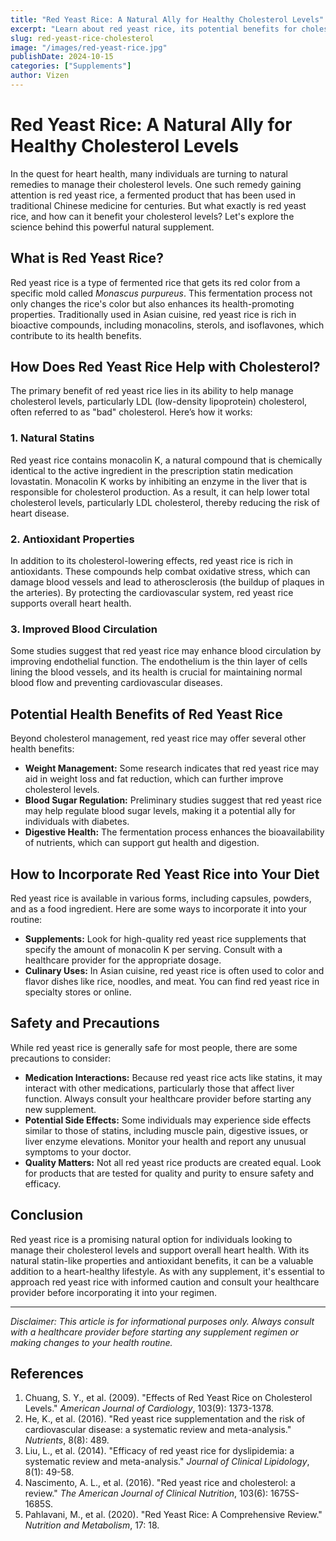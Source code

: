 ```yaml
---
title: "Red Yeast Rice: A Natural Ally for Healthy Cholesterol Levels"
excerpt: "Learn about red yeast rice, its potential benefits for cholesterol management, and important considerations for its use."
slug: red-yeast-rice-cholesterol
image: "/images/red-yeast-rice.jpg"
publishDate: 2024-10-15
categories: ["Supplements"] 
author: Vizen
---
```



# Red Yeast Rice: A Natural Ally for Healthy Cholesterol Levels

In the quest for heart health, many individuals are turning to natural remedies to manage their cholesterol levels. One such remedy gaining attention is red yeast rice, a fermented product that has been used in traditional Chinese medicine for centuries. But what exactly is red yeast rice, and how can it benefit your cholesterol levels? Let's explore the science behind this powerful natural supplement.

## What is Red Yeast Rice?

Red yeast rice is a type of fermented rice that gets its red color from a specific mold called *Monascus purpureus*. This fermentation process not only changes the rice's color but also enhances its health-promoting properties. Traditionally used in Asian cuisine, red yeast rice is rich in bioactive compounds, including monacolins, sterols, and isoflavones, which contribute to its health benefits.

## How Does Red Yeast Rice Help with Cholesterol?

The primary benefit of red yeast rice lies in its ability to help manage cholesterol levels, particularly LDL (low-density lipoprotein) cholesterol, often referred to as "bad" cholesterol. Here’s how it works:

### 1. Natural Statins

Red yeast rice contains monacolin K, a natural compound that is chemically identical to the active ingredient in the prescription statin medication lovastatin. Monacolin K works by inhibiting an enzyme in the liver that is responsible for cholesterol production. As a result, it can help lower total cholesterol levels, particularly LDL cholesterol, thereby reducing the risk of heart disease.

### 2. Antioxidant Properties

In addition to its cholesterol-lowering effects, red yeast rice is rich in antioxidants. These compounds help combat oxidative stress, which can damage blood vessels and lead to atherosclerosis (the buildup of plaques in the arteries). By protecting the cardiovascular system, red yeast rice supports overall heart health.

### 3. Improved Blood Circulation

Some studies suggest that red yeast rice may enhance blood circulation by improving endothelial function. The endothelium is the thin layer of cells lining the blood vessels, and its health is crucial for maintaining normal blood flow and preventing cardiovascular diseases.

## Potential Health Benefits of Red Yeast Rice

Beyond cholesterol management, red yeast rice may offer several other health benefits:

- **Weight Management:** Some research indicates that red yeast rice may aid in weight loss and fat reduction, which can further improve cholesterol levels.
- **Blood Sugar Regulation:** Preliminary studies suggest that red yeast rice may help regulate blood sugar levels, making it a potential ally for individuals with diabetes.
- **Digestive Health:** The fermentation process enhances the bioavailability of nutrients, which can support gut health and digestion.

## How to Incorporate Red Yeast Rice into Your Diet

Red yeast rice is available in various forms, including capsules, powders, and as a food ingredient. Here are some ways to incorporate it into your routine:

- **Supplements:** Look for high-quality red yeast rice supplements that specify the amount of monacolin K per serving. Consult with a healthcare provider for the appropriate dosage.
- **Culinary Uses:** In Asian cuisine, red yeast rice is often used to color and flavor dishes like rice, noodles, and meat. You can find red yeast rice in specialty stores or online.

## Safety and Precautions

While red yeast rice is generally safe for most people, there are some precautions to consider:

- **Medication Interactions:** Because red yeast rice acts like statins, it may interact with other medications, particularly those that affect liver function. Always consult your healthcare provider before starting any new supplement.
- **Potential Side Effects:** Some individuals may experience side effects similar to those of statins, including muscle pain, digestive issues, or liver enzyme elevations. Monitor your health and report any unusual symptoms to your doctor.
- **Quality Matters:** Not all red yeast rice products are created equal. Look for products that are tested for quality and purity to ensure safety and efficacy.

## Conclusion

Red yeast rice is a promising natural option for individuals looking to manage their cholesterol levels and support overall heart health. With its natural statin-like properties and antioxidant benefits, it can be a valuable addition to a heart-healthy lifestyle. As with any supplement, it's essential to approach red yeast rice with informed caution and consult your healthcare provider before incorporating it into your regimen.

---

*Disclaimer: This article is for informational purposes only. Always consult with a healthcare provider before starting any supplement regimen or making changes to your health routine.*

## References

1. Chuang, S. Y., et al. (2009). "Effects of Red Yeast Rice on Cholesterol Levels." *American Journal of Cardiology*, 103(9): 1373-1378.
2. He, K., et al. (2016). "Red yeast rice supplementation and the risk of cardiovascular disease: a systematic review and meta-analysis." *Nutrients*, 8(8): 489.
3. Liu, L., et al. (2014). "Efficacy of red yeast rice for dyslipidemia: a systematic review and meta-analysis." *Journal of Clinical Lipidology*, 8(1): 49-58.
4. Nascimento, A. L., et al. (2016). "Red yeast rice and cholesterol: a review." *The American Journal of Clinical Nutrition*, 103(6): 1675S-1685S.
5. Pahlavani, M., et al. (2020). "Red Yeast Rice: A Comprehensive Review." *Nutrition and Metabolism*, 17: 18.